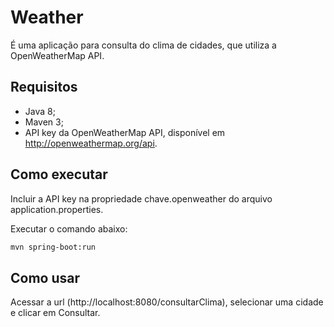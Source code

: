 # Weather

É uma aplicação para consulta do clima de cidades, que utiliza a OpenWeatherMap API.

## Requisitos

* Java 8;
* Maven 3;
* API key da OpenWeatherMap API, disponível em http://openweathermap.org/api.

## Como executar

Incluir a API key na propriedade chave.openweather do arquivo application.properties.

Executar o comando abaixo: 

``` bash
mvn spring-boot:run
```
## Como usar

Acessar a url (http://localhost:8080/consultarClima), selecionar uma cidade e clicar em Consultar.